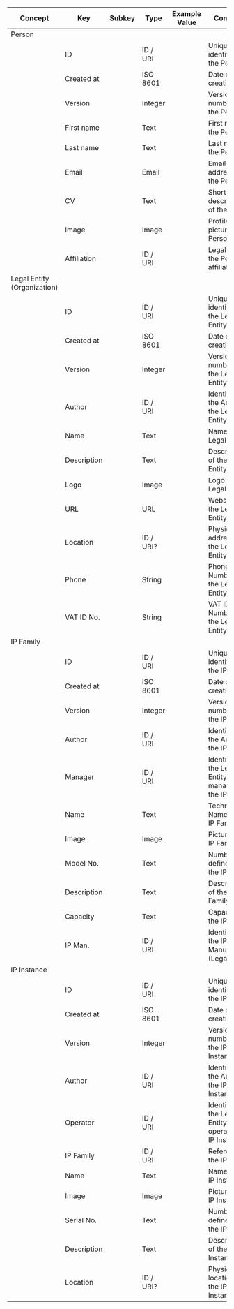 | Concept                     | Key         | Subkey | Type      | Example Value | Comment                                                  | Condition |
| --------------------------- | ----------- | ------ | --------- | ------------- | -------------------------------------------------------- | --------- |
| Person                      |             |        |           |               |                                                          |           |
|                             | ID          |        | ID / URI  |               | Unique identifier for the Person                         |           |
|                             | Created at  |        | ISO 8601  |               | Date of creation                                         |           |
|                             | Version     |        | Integer   |               | Version number of the Person                             |           |
|                             | First name  |        | Text      |               | First name of the Person                                 |           |
|                             | Last name   |        | Text      |               | Last name of the Person                                  |           |
|                             | Email       |        | Email     |               | Email address of the Person                              |           |
|                             | CV          |        | Text      |               | Short description of the Person                          |           |
|                             | Image       |        | Image     |               | Profile picture of the Person                            |           |
|                             | Affiliation |        | ID / URI  |               | Legal Entity the Person is affiliated with               |           |
| Legal Entity (Organization) |             |        |           |               |                                                          |           |
|                             | ID          |        | ID / URI  |               | Unique identifier for the Legal Entity                   |           |
|                             | Created at  |        | ISO 8601  |               | Date of creation                                         |           |
|                             | Version     |        | Integer   |               | Version number of the Legal Entity                       |           |
|                             | Author      |        | ID / URI  |               | Identifier of the Author of the Legal Entity             |           |
|                             | Name        |        | Text      |               | Name of the Legal Entity                                 |           |
|                             | Description |        | Text      |               | Description of the Legal Entity                          |           |
|                             | Logo        |        | Image     |               | Logo of the Legal Entity                                 |           |
|                             | URL         |        | URL       |               | Website of the Legal Entity                              |           |
|                             | Location    |        | ID / URI? |               | Physical address of the Legal Entity                     |           |
|                             | Phone       |        | String    |               | Phone Number of the Legal Entity                         |           |
|                             | VAT ID No.  |        | String    |               | VAT ID Number of the Legal Entity                        |           |
| IP Family                   |             |        |           |               |                                                          |           |
|                             | ID          |        | ID / URI  |               | Unique identifier for the IP Fam.                        |           |
|                             | Created at  |        | ISO 8601  |               | Date of creation                                         |           |
|                             | Version     |        | Integer   |               | Version number of the IP Family                          |           |
|                             | Author      |        | ID / URI  |               | Identifier of the Author of the IP Family                |           |
|                             | Manager     |        | ID / URI  |               | Identifier of the Legal Entity managing the IP Family    |           |
|                             | Name        |        | Text      |               | Technical Name of the IP Family                          |           |
|                             | Image       |        | Image     |               | Picture of the IP Family                                 |           |
|                             | Model No.   |        | Text      |               | Number defined by the IP Man.                            |           |
|                             | Description |        | Text      |               | Description of the IP Family                             |           |
|                             | Capacity    |        | Text      |               | Capacity of the IP Family                                |           |
|                             | IP Man.     |        | ID / URI  |               | Identifier of the IP Manufacturer (Legal Entity)         |           |
| IP Instance                 |             |        |           |               |                                                          |           |
|                             | ID          |        | ID / URI  |               | Unique identifier for the IP Inst.                       |           |
|                             | Created at  |        | ISO 8601  |               | Date of creation                                         |           |
|                             | Version     |        | Integer   |               | Version number of the IP Instance                        |           |
|                             | Author      |        | ID / URI  |               | Identifier of the Author of the IP Instance              |           |
|                             | Operator    |        | ID / URI  |               | Identifier of the Legal Entity operating the IP Instance |           |
|                             | IP Family   |        | ID / URI  |               | Reference to the IP Family                               |           |
|                             | Name        |        | Text      |               | Name of the IP Instance                                  |           |
|                             | Image       |        | Image     |               | Picture of the IP Instance                               |           |
|                             | Serial No.  |        | Text      |               | Number defined by the IP Man.                            |           |
|                             | Description |        | Text      |               | Description of the IP Instance                           |           |
|                             | Location    |        | ID / URI? |               | Physical location of the IP Instance                     |           |
